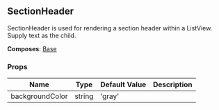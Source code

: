## SectionHeader 
 
SectionHeader is used for rendering a section header within a ListView.
Supply text as the child.
 
 __Composes__: [Base](Base.md) 


 ### Props
Name | Type | Default Value | Description
--- | --- | --- | --- 
backgroundColor | string  | 'gray' | 
 
